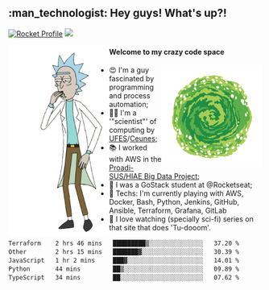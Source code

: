 
<h2> :man_technologist: Hey guys! What's up?!</h2>
                                                                         
[![Rocket Profile](https://img.shields.io/static/v1?label=Rocketseat&message=Profile&colorA=purple&color=black&logo=Rocket&logoColor=white)](https://app.rocketseat.com.br/me/elyabe)
<a href="https://www.linkedin.com/in/elyabe/"><img src="https://img.shields.io/badge/LinkedIn-informational?logo=linkedin"/></a>

<img align='left' src="https://raw.githubusercontent.com/Elyabe/Elyabe/master/images/rick-dancing.gif" width='200'>

                       
#### Welcome to my crazy code space 
<img align='right' src="https://raw.githubusercontent.com/Elyabe/elyabe/master/images/portal-3.gif" width='200'>

- :heart_eyes: I'm a guy fascinated by programming and process automation; 
- :office_worker: I'm a '"scientist"' of computing by [UFES](http://ufes.br)/[Ceunes](http://ceunes.ufes.br);
- :books: I worked with AWS in the [Proadi-SUS/HIAE Big Data Project](https://www.einstein.br/responsabilidade-social/atuacao-com-o-ministerio-da-saude/proadi-sus);
- :rocket: I was a GoStack student at @Rocketseat;
- :green_heart: Techs: I'm currently playing with AWS, Docker, Bash, Python, Jenkins, GitHub, Ansible, Terraform, Grafana, GitLab
- :movie_camera: I love watching (specially sci-fi) series on that site that does 'Tu-dooom'.

<!--START_SECTION:waka-->

```txt
Terraform    2 hrs 46 mins   █████████▒░░░░░░░░░░░░░░░   37.20 %
Other        2 hrs 15 mins   ███████▓░░░░░░░░░░░░░░░░░   30.39 %
JavaScript   1 hr 2 mins     ███▓░░░░░░░░░░░░░░░░░░░░░   14.01 %
Python       44 mins         ██▒░░░░░░░░░░░░░░░░░░░░░░   09.89 %
TypeScript   34 mins         ██░░░░░░░░░░░░░░░░░░░░░░░   07.62 %
```

<!--END_SECTION:waka-->
